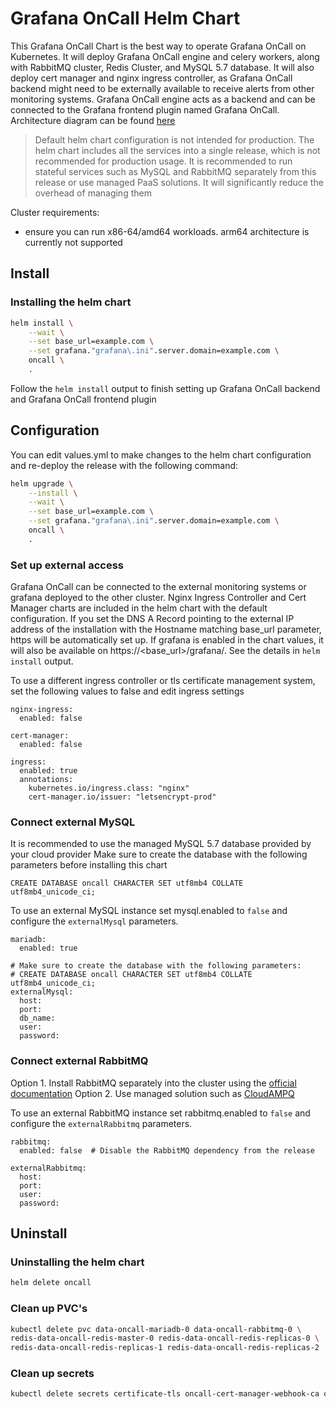# Grafana OnCall Helm Chart

This Grafana OnCall Chart is the best way to operate Grafana OnCall on Kubernetes.
It will deploy Grafana OnCall engine and celery workers, along with RabbitMQ cluster, Redis Cluster, and MySQL 5.7 database.
It will also deploy cert manager and nginx ingress controller, as Grafana OnCall backend might need to be externally available
to receive alerts from other monitoring systems. Grafana OnCall engine acts as a backend and can be connected to the Grafana frontend plugin named Grafana OnCall.
Architecture diagram can be found [here](https://raw.githubusercontent.com/grafana/oncall/dev/docs/img/architecture_diagram.png)

> Default helm chart configuration is not intended for production. The helm chart includes all the services into a single release,
> which is not recommended for production usage. It is recommended to run stateful services such as MySQL and RabbitMQ
> separately from this release or use managed PaaS solutions. It will significantly reduce the overhead of managing them


Cluster requirements:
* ensure you can run x86-64/amd64 workloads. arm64 architecture is currently not supported

## Install
### Installing the helm chart
```bash
helm install \
    --wait \
    --set base_url=example.com \
    --set grafana."grafana\.ini".server.domain=example.com \
    oncall \
    .
```

Follow the `helm install` output to finish setting up Grafana OnCall backend and Grafana OnCall frontend plugin

## Configuration

You can edit values.yml to make changes to the helm chart configuration and re-deploy the release with the following command:
```bash
helm upgrade \
    --install \
    --wait \
    --set base_url=example.com \
    --set grafana."grafana\.ini".server.domain=example.com \
    oncall \
    .
```

### Set up external access
Grafana OnCall can be connected to the external monitoring systems or grafana deployed to the other cluster.
Nginx Ingress Controller and Cert Manager charts are included in the helm chart with the default configuration.
If you set the DNS A Record pointing to the external IP address of the installation with the Hostname matching base_url parameter, https will be automatically set up. If grafana is enabled in the chart values, it will also be available on https://<base_url>/grafana/. See the details in `helm install` output.

To use a different ingress controller or tls certificate management system, set the following values to false and edit ingress settings

```
nginx-ingress:
  enabled: false

cert-manager:
  enabled: false
 
ingress:
  enabled: true
  annotations:
    kubernetes.io/ingress.class: "nginx"
    cert-manager.io/issuer: "letsencrypt-prod"
```

### Connect external MySQL

It is recommended to use the managed MySQL 5.7 database provided by your cloud provider
Make sure to create the database with the following parameters before installing this chart
```
CREATE DATABASE oncall CHARACTER SET utf8mb4 COLLATE utf8mb4_unicode_ci;
```

To use an external MySQL instance set mysql.enabled to `false` and configure the `externalMysql` parameters.
```
mariadb:
  enabled: true

# Make sure to create the database with the following parameters:
# CREATE DATABASE oncall CHARACTER SET utf8mb4 COLLATE utf8mb4_unicode_ci;
externalMysql:
  host:
  port:
  db_name:
  user:
  password:
  ```

### Connect external RabbitMQ

Option 1. Install RabbitMQ separately into the cluster using the [official documentation](https://www.rabbitmq.com/kubernetes/operator/operator-overview.html)
Option 2. Use managed solution such as [CloudAMPQ](https://www.cloudamqp.com/)

To use an external RabbitMQ instance set rabbitmq.enabled to `false` and configure the `externalRabbitmq` parameters.
```
rabbitmq:
  enabled: false  # Disable the RabbitMQ dependency from the release
 
externalRabbitmq:
  host:
  port:
  user:
  password:
```

## Uninstall
### Uninstalling the helm chart
```bash
helm delete oncall
```

### Clean up PVC's
```bash
kubectl delete pvc data-oncall-mariadb-0 data-oncall-rabbitmq-0 \
redis-data-oncall-redis-master-0 redis-data-oncall-redis-replicas-0 \
redis-data-oncall-redis-replicas-1 redis-data-oncall-redis-replicas-2
```
 
### Clean up secrets
```bash
kubectl delete secrets certificate-tls oncall-cert-manager-webhook-ca oncall-ingress-nginx-admission
```
